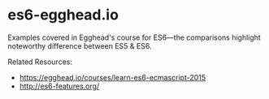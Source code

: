 # es6-egghead.io
Examples covered in Egghead's course for ES6—the comparisons highlight noteworthy difference between ES5 &amp; ES6.

Related Resources:
- https://egghead.io/courses/learn-es6-ecmascript-2015
- http://es6-features.org/
